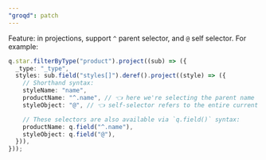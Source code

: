 ```yaml
---
"groqd": patch
---
```


Feature: in projections, support `^` parent selector, and `@` self selector.  For example:

```ts
q.star.filterByType("product").project((sub) => ({
  _type: "_type",
  styles: sub.field("styles[]").deref().project((style) => ({
    // Shorthand syntax:
    styleName: "name",
    productName: "^.name", // 👈 here we're selecting the parent name
    styleObject: "@", // 👈 self-selector refers to the entire current object

    // These selectors are also available via `q.field()` syntax:
    productName: q.field("^.name"),
    styleObject: q.field("@"),
  })),
}));
```
